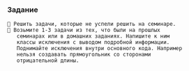 ### Задание
    📌 Решить задачи, которые не успели решить на семинаре.
    📌 Возьмите 1-3 задачи из тех, что были на прошлых
       семинарах или в домашних заданиях. Напишите к ним
       классы исключения с выводом подробной информации.
       Поднимайте исключения внутри основного кода. Например
       нельзя создавать прямоугольник со сторонами
       отрицательной длины.
